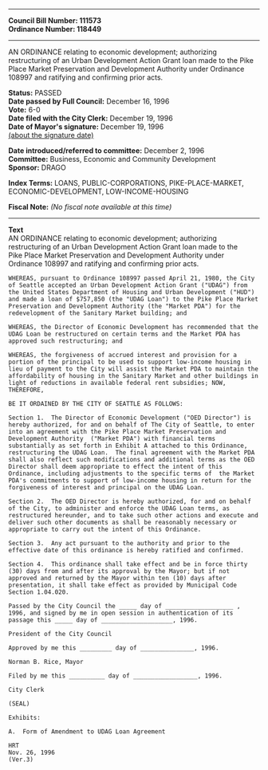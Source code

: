 * * * * *  
  
**Council Bill Number: [](#h0)[](#h2)111573**   
**Ordinance Number: 118449**  
  
* * * * *  
  
AN ORDINANCE relating to economic development; authorizing restructuring of an Urban Development Action Grant loan made to the Pike Place Market Preservation and Development Authority under Ordinance 108997 and ratifying and confirming prior acts.  
  
**Status:** PASSED   
**Date passed by Full Council:** December 16, 1996   
**Vote:** 6-0   
**Date filed with the City Clerk:** December 19, 1996   
**Date of Mayor's signature:** December 19, 1996   
[(about the signature date)](/~public/approvaldate.htm)   
  
  
**Date introduced/referred to committee:** December 2, 1996   
**Committee:** Business, Economic and Community Development   
**Sponsor:** DRAGO   
  
**Index Terms:** LOANS, PUBLIC-CORPORATIONS, PIKE-PLACE-MARKET, ECONOMIC-DEVELOPMENT, LOW-INCOME-HOUSING  
  
**Fiscal Note:** *(No fiscal note available at this time)*  
  
* * * * *  
  
**Text**  
    AN ORDINANCE relating to economic development; authorizing  
    restructuring of an Urban Development Action Grant loan made to the  
    Pike Place Market Preservation and Development Authority under  
    Ordinance 108997  and ratifying and confirming prior acts.  
  
    WHEREAS, pursuant to Ordinance 108997 passed April 21, 1980, the City  
    of Seattle accepted an Urban Development Action Grant ("UDAG") from  
    the United States Department of Housing and Urban Development ("HUD")  
    and made a loan of $757,850 (the "UDAG Loan") to the Pike Place Market  
    Preservation and Development Authority (the "Market PDA") for the  
    redevelopment of the Sanitary Market building; and  
  
    WHEREAS, the Director of Economic Development has recommended that the  
    UDAG Loan be restructured on certain terms and the Market PDA has  
    approved such restructuring; and  
  
    WHEREAS, the forgiveness of accrued interest and provision for a  
    portion of the principal to be used to support low-income housing in  
    lieu of payment to the City will assist the Market PDA to maintain the  
    affordability of housing in the Sanitary Market and other buildings in  
    light of reductions in available federal rent subsidies; NOW,  
    THEREFORE,  
  
    BE IT ORDAINED BY THE CITY OF SEATTLE AS FOLLOWS:  
  
    Section 1.  The Director of Economic Development ("OED Director") is  
    hereby authorized, for and on behalf of The City of Seattle, to enter  
    into an agreement with the Pike Place Market Preservation and  
    Development Authority  ("Market PDA") with financial terms  
    substantially as set forth in Exhibit A attached to this Ordinance,  
    restructuring the UDAG Loan.  The final agreement with the Market PDA  
    shall also reflect such modifications and additional terms as the OED  
    Director shall deem appropriate to effect the intent of this  
    Ordinance, including adjustments to the specific terms of  the Market  
    PDA's commitments to support of low-income housing in return for the  
    forgiveness of interest and principal on the UDAG Loan.  
  
    Section 2.  The OED Director is hereby authorized, for and on behalf  
    of the City, to administer and enforce the UDAG Loan terms, as  
    restructured hereunder, and to take such other actions and execute and  
    deliver such other documents as shall be reasonably necessary or  
    appropriate to carry out the intent of this Ordinance.  
  
    Section 3.  Any act pursuant to the authority and prior to the  
    effective date of this ordinance is hereby ratified and confirmed.  
  
    Section 4.  This ordinance shall take effect and be in force thirty  
    (30) days from and after its approval by the Mayor; but if not  
    approved and returned by the Mayor within ten (10) days after  
    presentation, it shall take effect as provided by Municipal Code  
    Section 1.04.020.  
  
    Passed by the City Council the _____ day of ___________________ ,  
    1996, and signed by me in open session in authentication of its  
    passage this _____ day of ____________________, 1996.  
  
    President of the City Council  
  
    Approved by me this _________ day of _______________, 1996.  
  
    Norman B. Rice, Mayor  
  
    Filed by me this __________ day of __________________, 1996.  
  
    City Clerk  
  
    (SEAL)  
  
    Exhibits:  
  
    A.  Form of Amendment to UDAG Loan Agreement  
  
    HRT  
    Nov. 26, 1996  
    (Ver.3)  
